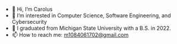 - 👋 Hi, I’m Carolus
- 👀 I’m interested in Computer Science, Software Engineering, and Cybersecurity
- 🌱 I graduated from Michigan State University with a B.S. in 2022.
- 📫 How to reach me: m1084061702@gmail.com
